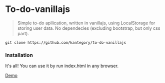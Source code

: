 # To-do-vanillajs

> Simple to-do apllication, written in vanillajs, using LocalStorage for storing user data. No dependecies (excluding bootstrap, but only css part).

```git clone https://github.com/kantegory/to-do-vanillajs```

### Installation

It's all! You can use it by run index.html in any browser.

[Demo](https://codepen.io/kantegory/pen/NWqrzBw)

